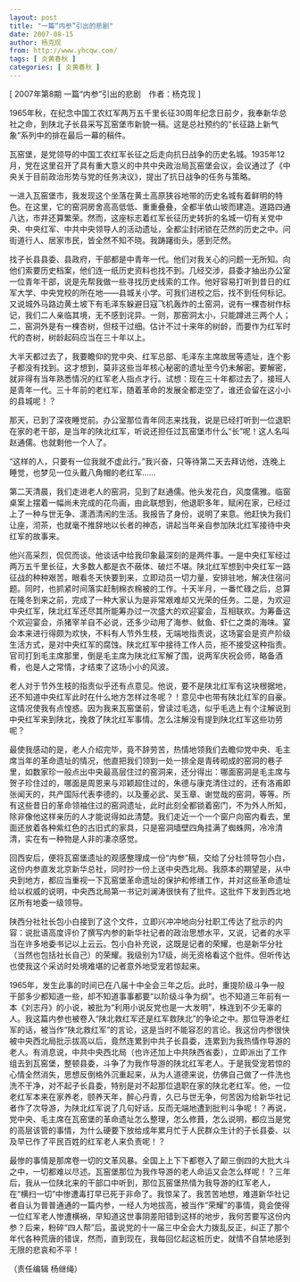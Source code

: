 ```yaml
---
layout: post
title: "一篇“内参”引出的悲剧"
date: 2007-08-15
author: 杨克现
from: http://www.yhcqw.com/
tags: [ 炎黄春秋 ]
categories: [ 炎黄春秋 ]
---
```



[ 2007年第8期 一篇“内参”引出的悲剧　作者：杨克现 ]


1965年秋，在纪念中国工农红军两万五千里长征30周年纪念日前夕，我奉新华总社之命，到陕北子长县采写瓦窑堡市新貌一稿。这是总社预约的“长征路上新气象”系列中的排在最后一幕的稿件。


瓦窑堡，是党领导的中国工农红军长征之后走向抗日战争的历史名城。1935年12月，党在这里召开了具有重大意义的中共中央政治局瓦窑堡会议，会议通过了《中央关于目前政治形势与党的任务决议》，提出了抗日战争的任务与策略。


一进入瓦窑堡市，我发现这个坐落在黄土高原狭谷地带的历史名城有着鲜明的特色。在这里，它的窑洞房舍高高低低、重重叠叠，全都半依山坡而建造。道路四通八达，市井还算繁荣。然而，这座标志着红军长征历史转折的名城一切有关党中央、中央红军、中共中央领导人的活动遗址，全都尘封闭锁在茫然的历史之中。问街道行人、居家市民，皆全然不知不晓。我踌躇街头，感到茫然。


找子长县县委、县政府，干部都是中青年一代。他们对我关心的问题一无所知。向他们索要历史档案，他们连一纸历史资料也找不到。几经交涉，县委才抽出办公室一位青年干部，说是先帮我做一些寻找历史线索的工作。他好容易打听到昔日的红军大学、中央党校的所在地——县城关小学。可我们进校之后，找不到任何标记。又说城外马路边黄土坡下有毛泽东躲避日寇飞机轰炸的土窑洞，说有一棵杏树作标记，我们二人亲临其境，无不感到诧异。一则，那窑洞太小，只能蹲进三两个人；二，窑洞外是有一棵杏树，但枝干过细。估计不过十来年的树龄，而要作为红军时代的杏树，树龄起码应当在三十年以上。


大半天都过去了，我要瞻仰的党中央、红军总部、毛泽东主席故居等遗址，连个影子都没有找到。这才想到，莫非这些当年核心秘密的遗址至今仍未解密。要解密，就非得有当年熟悉情况的红军老人指点才行。试想：现在三十年都过去了，接班人是青年一代。三十年前的老红军，随着革命的发展全都走空了，谁还会留在这小小的县城呢！？


那天，已到了深夜睡觉前。办公室那位青年同志来找我，说是已经打听到一位退职在家的老干部，是当年的陕北红军，听说还担任过瓦窑堡市什么“长”呢！这人名叫赵通儒。也就剩他一个人了。

“这样的人，只要有一位我就不虚此行。”我兴奋，只等待第二天去拜访他，连晚上睡觉，也梦见一位头戴八角帽的老红军……


第二天清晨，我们走进老人的窑洞，见到了赵通儒。他头发花白，风度儒雅。临窗桌案上摆着一幅尚未完成的花鸟画，由此联想到，他退职多年，赋闲在家，已经过上了一种与世无争、潇洒清闲的生活。我报告了身份，说明了来意。他赶快为我们让座，沏茶，也就毫不推辞地以长者的神态，讲起当年亲自参加陕北红军接待中央红军的故事来。


他兴高采烈，侃侃而谈。他谈话中给我印象最深刻的是两件事。一是中央红军经过两万五千里长征，大多数人都是衣不蔽体、破烂不堪。陕北红军想到中央红军一路征战的种种艰苦，眼看冬天快要到来，立即动员一切力量，安排驻地，解决住宿问题。同时，也抓紧时间落实赶制棉衣棉被的工作。十天半月，一番忙碌之后，总算在隆冬到来之前，完成了一种大家认为是非常艰难却又光荣的任务。二是，为欢迎中央红军，陕北红军还尽其所能筹办过一次盛大的欢迎宴会，互相联欢。为筹备这个欢迎宴会，杀猪宰羊自不必说，还多少动用了海参、鱿鱼、虾仁之类的海味。宴会本来进行得颇为欢快，不料有人节外生枝，无端地指责说，这场宴会是资产阶级生活方式，是对中央红军的腐蚀。陕北红军中接待工作人员，拒不接受这种指责。官司打到毛主席那里，倒是毛主席为陕北红军解了围，说两军庆祝会师，略备酒肴，也是人之常情，才结束了这场小小的风波。


老人对于节外生枝的指责似乎还有点意见。他说，要不是陕北红军有这块根据地，还不知道中央红军此时在什么地方怎样过冬呢？！意见中也带有陕北红军的自豪。这情况使我有点惶惑。因为我来瓦窑堡前，曾读过毛选，似乎毛选上有个注解说到中央红军来到陕北，挽救了陕北红军事情。怎么注解没有提到陕北红军这些功劳呢？


最使我感动的是，老人介绍完毕，竟不辞劳苦，热情地领我们去瞻仰党中央、毛主席当年的革命遗址的情况，他直把我们领到一处一排全是青砖砌成的窑洞的巷子里，如数家珍一般点出中央最高层住过的窑洞来，还分得出：哪面窑洞是毛主席与贺子珍住过的，哪面是周恩来与邓颖超住过的，朱德与康克清住过的，还有洛甫即张闻天的，共产国际代表李德的，以及董必武、吴玉章、谢觉哉的窑洞，等等。所有这些昔日的革命领袖住过的窑洞遗址，此时此刻全都锁着窑门，不为外人所知，除非像他这样亲历的人才能说得如此清楚。我们走近一个一个窗户向窑内看去，里面还放着各种紫红色的古旧式的家具，只是窑洞墙壁四角挂满了蜘蛛网，冷冷清清，实在有一种物是人非的凄凉感觉。


回西安后，便将瓦窑堡遗址的观感整理成一份“内参”稿，交给了分社领导包小白，这份内参直发北京新华总社，同时抄一份上送中央西北局。我原本的期望是，从中央到地方，都应当重视一下瓦窑堡革命遗址的保护和修缮工作，并对这些革命遗址给以权威的说明，中央西北局第一书记刘澜涛很快有了批件。这批件下发到西北地区所有地委一级领导。


陕西分社社长包小白接到了这个文件，立即兴冲冲地向分社职工传达了批示的内容：说批语高度评价了撰写内参的新华社记者的政治思想水平，又说，记者的水平当在许多地委书记以上云云。包小白补充说，这既是记者的荣耀，也是新华分社（当然也包括社长自己）的荣耀。我级别为17级，尚无资格看这个批件。但听传达也使我这个采访时处境难堪的记者意外地受宠若惊起来。


1965年，发生此事的时间已在八届十中全会三年之后。此时，重提阶级斗争一般干部多少都知道一些，却不知道事事都要“以阶级斗争为纲”。也不知道三年前有一本《刘志丹》的小说，被批为“利用小说反党也是一大发明”，株连到不少无辜的人。我这篇内参也被卷入“陕北救红军还是红军救陕北”的争论之中。那位导游老红军的话，被当作“陕北救红军”的言论，这是当时不能容忍的言论。我这份内参很快被中央西北局批示拔高以后，竟然连累到中共子长县委，连累到为我热情作导游的老人。有消息说，中共中央西北局（也许还加上中共陕西省委），立即派出了工作组去到瓦窑堡，整顿县委，斗争了为我作导游的陕北红军老人。于是我受宠若惊的心情全然消失，思想反倒格外沉重起来，从为人道德来说，仿佛自己做了一件洗也洗不干净，对不起子长县委，特别是对不起那位退职在家的陕北老红军。他，一位老红军本来在家养老，颐养天年，醉心丹青，久已与世无争，何苦因为给新华社记者作了次导游，为陕北红军说了几句好话，反而无端地遭到批判斗争呢！？再说，党中央、毛主席在瓦窑堡的革命遗址怎么整理，怎么修葺，怎么说明，都应当是党的高层该管的事情，为什么硬要下放给成年累月忙于人民群众生计的子长县委、以及早已作了平民百姓的红军老人来负责呢！？


最惨的事情是那席卷一切的文革风暴。全国上上下下都卷入了颠三倒四的大批大斗之中，一切都难以尽述。瓦窑堡那位为我作导游的老人命运又会怎么样呢！？三年后，我从一位陕北来的干部口中听到，那位瓦窑堡热情为我导游的红军老人，在“横扫一切”中惨遭毒打早已死于非命了。我惊呆了。我苦苦地想，难道新华社记者自认为普普通通的一篇内参，一经人为地拔高，被当作“荣耀”的事情，竟会使得一位红军老人惨遭横祸，早知道这世事阴差阳错到这样的地步，我何苦要写这份内参？后来，粉碎“四人帮”后，虽说党的十一届三中全会大力拨乱反正，纠正了那个年代各种荒唐的错误，然而，直到现在，我每回忆起这桩历史，就情不自禁地感到无限的悲哀和不平！

（责任编辑 杨继绳）


